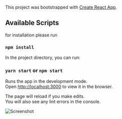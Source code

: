 This project was bootstrapped with [Create React App](https://github.com/facebook/create-react-app).

## Available Scripts

for installation please run

### `npm install` 

In the project directory, you can run:

### `yarn start` or `npm start`

Runs the app in the development mode.<br />
Open [http://localhost:3000](http://localhost:3000) to view it in the browser.

The page will reload if you make edits.<br />
You will also see any lint errors in the console.

![Screenshot](imageReadme.png)


